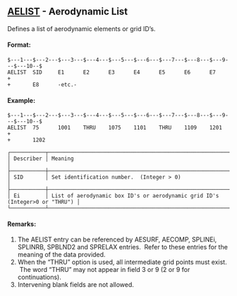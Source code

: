 ## [AELIST](https://help.hexagonmi.com/bundle/MSC_Nastran_2022.4/page/Nastran_Combined_Book/qrg/bulkab/TOC.AELIST.xhtml) - Aerodynamic List

Defines a list of aerodynamic elements or grid ID’s.

#### Format:

```nastran
$---1---$---2---$---3---$---4---$---5---$---6---$---7---$---8---$---9---$---10--$
AELIST  SID     E1      E2      E3      E4      E5      E6      E7      +       
+       E8      -etc.-                                                          
```

#### Example:

```nastran
$---1---$---2---$---3---$---4---$---5---$---6---$---7---$---8---$---9---$---10--$
AELIST  75      1001    THRU    1075    1101    THRU    1109    1201    +       
+       1202                                                                    
```

```text
┌───────────┬─────────────────────────────────────────────────────────────────────────────┐
│ Describer │ Meaning                                                                     │
├───────────┼─────────────────────────────────────────────────────────────────────────────┤
│ SID       │ Set identification number.  (Integer > 0)                                   │
├───────────┼─────────────────────────────────────────────────────────────────────────────┤
│ Ei        │ List of aerodynamic box ID's or aerodynamic grid ID's (Integer>0 or "THRU") │
└───────────┴─────────────────────────────────────────────────────────────────────────────┘
```

#### Remarks:

1. The AELIST entry can be referenced by AESURF, AECOMP, SPLINEi, SPLINRB, SPBLND2 and SPRELAX entries.  Refer to these entries for the meaning of the data provided.
2. When the “THRU” option is used, all intermediate grid points must exist.  The word “THRU” may not appear in field 3 or 9 (2 or 9 for continuations).
3. Intervening blank fields are not allowed.
